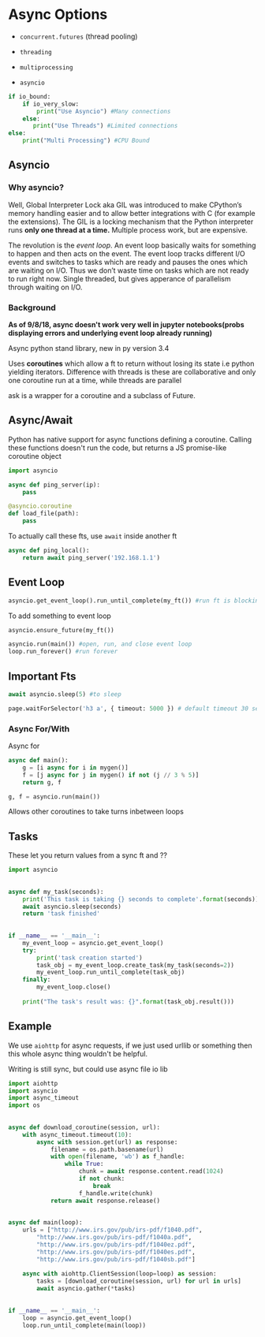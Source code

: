 # Async Options

- `concurrent.futures` (thread pooling)
- `threading`

- `multiprocessing`
- `asyncio`

```python
if io_bound:
    if io_very_slow:
        print("Use Asyncio") #Many connections
    else:
       print("Use Threads") #Limited connections
else: 
    print("Multi Processing") #CPU Bound
```

## Asyncio

### Why asyncio?

Well, Global Interpreter Lock aka GIL was introduced to make CPython’s memory handling easier and to allow better integrations with C (for example the extensions). The GIL is a locking mechanism that the Python interpreter runs **only one thread at a time.** Multiple process work, but are expensive. 

The revolution is the *event loop*. An event loop basically waits for something to happen and then acts on the event. The event loop tracks different I/O events and switches to tasks which are ready and pauses the ones which are waiting on I/O. Thus we don’t waste time on tasks which are not ready to run right now. Single threaded, but gives apperance of parallelism through waiting on I/O.

### Background

**As of 9/8/18, async doesn't work very well in jupyter notebooks(probs displaying errors and underlying event loop already running)**

Async python stand library, new in py version 3.4

Uses **coroutines** which allow a ft to return without losing its state i.e python yielding iterators. Difference with threads is these are collaborative and only one coroutine run at a time, while threads are parallel

ask is a wrapper for a coroutine and a subclass of Future.

## Async/Await

Python has native support for async functions defining a coroutine. Calling these functions doesn't run the code, but returns a JS promise-like coroutine object

```python
import asyncio

async def ping_server(ip):  
    pass

@asyncio.coroutine
def load_file(path):  
    pass
```

To actually call these fts, use `await` inside another ft

```python
async def ping_local():  
    return await ping_server('192.168.1.1')
```

## Event Loop

```python
asyncio.get_event_loop().run_until_complete(my_ft()) #run ft is blocking

```

To add something to event loop

```python
asyncio.ensure_future(my_ft())
```

```python
asyncio.run(main()) #open, run, and close event loop
loop.run_forever() #run forever
```

## Important Fts

```python
await asyncio.sleep(5) #to sleep

page.waitForSelector('h3 a', { timeout: 5000 }) # default timeout 30 seconds
```

### Async For/With

Async for 

```python
async def main():
	g = [i async for i in mygen()]
	f = [j async for j in mygen() if not (j // 3 % 5)]
	return g, f

g, f = asyncio.run(main())
```

Allows other coroutines to take turns inbetween loops

## Tasks

These let you return values from a sync ft and ??

```python
import asyncio
 
 
async def my_task(seconds):
    print('This task is taking {} seconds to complete'.format(seconds))
    await asyncio.sleep(seconds)
    return 'task finished'
 
 
if __name__ == '__main__':
    my_event_loop = asyncio.get_event_loop()
    try:
        print('task creation started')
        task_obj = my_event_loop.create_task(my_task(seconds=2))
        my_event_loop.run_until_complete(task_obj)
    finally:
        my_event_loop.close()
 
    print("The task's result was: {}".format(task_obj.result()))
```

## Example

We use `aiohttp` for async requests, if we just used urllib or something then this whole async thing wouldn't be helpful. 

Writing is still sync, but could use async file io lib 

```python
import aiohttp
import asyncio
import async_timeout
import os
 
 
async def download_coroutine(session, url):
    with async_timeout.timeout(10):
        async with session.get(url) as response:
            filename = os.path.basename(url)
            with open(filename, 'wb') as f_handle:
                while True:
                    chunk = await response.content.read(1024)
                    if not chunk:
                        break
                    f_handle.write(chunk)
            return await response.release()
 
 
async def main(loop):
    urls = ["http://www.irs.gov/pub/irs-pdf/f1040.pdf",
        "http://www.irs.gov/pub/irs-pdf/f1040a.pdf",
        "http://www.irs.gov/pub/irs-pdf/f1040ez.pdf",
        "http://www.irs.gov/pub/irs-pdf/f1040es.pdf",
        "http://www.irs.gov/pub/irs-pdf/f1040sb.pdf"]
 
    async with aiohttp.ClientSession(loop=loop) as session:
        tasks = [download_coroutine(session, url) for url in urls]
        await asyncio.gather(*tasks)
 
 
if __name__ == '__main__':
    loop = asyncio.get_event_loop()
    loop.run_until_complete(main(loop))
```